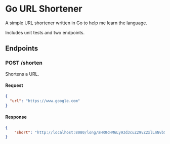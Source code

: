 # Go URL Shortener

A simple URL shortener written in Go to help me learn the language.

Includes unit tests and two endpoints.

## Endpoints

### POST /shorten

Shortens a URL.

#### Request

```json
{
  "url": "https://www.google.com"
}
```

#### Response

```json
{
    "short": "http://localhost:8080/long/aHR0cHM6Ly93d3cuZ29vZ2xlLmNvbS8="
}
```